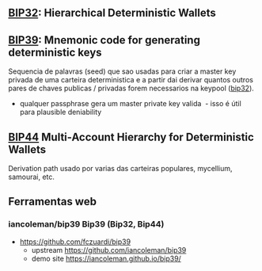 
## [BIP32][bip32]: Hierarchical Deterministic Wallets


## [BIP39][bip39]: Mnemonic code for generating deterministic keys

Sequencia de palavras (seed) que sao usadas para criar a master key privada de uma carteira deterministica e a partir dai derivar quantos outros pares de chaves publicas / privadas forem necessarios na keypool ([bip32][bip32]).

- qualquer passphrase gera um master private key valida
  - isso é útil para plausible deniability


## [BIP44][bip44] Multi-Account Hierarchy for Deterministic Wallets

Derivation path usado por varias das carteiras populares, mycellium, samourai, etc.

## Ferramentas web

### iancoleman/bip39 Bip39 (Bip32, Bip44)

- https://github.com/fczuardi/bip39
  - upstream https://github.com/iancoleman/bip39
  - demo site https://iancoleman.github.io/bip39/


[bip39]: https://github.com/bitcoin/bips/blob/master/bip-0039.mediawiki
[bip32]: https://github.com/bitcoin/bips/blob/master/bip-0032.mediawiki
[bip44]: https://github.com/bitcoin/bips/blob/master/bip-0044.mediawiki
